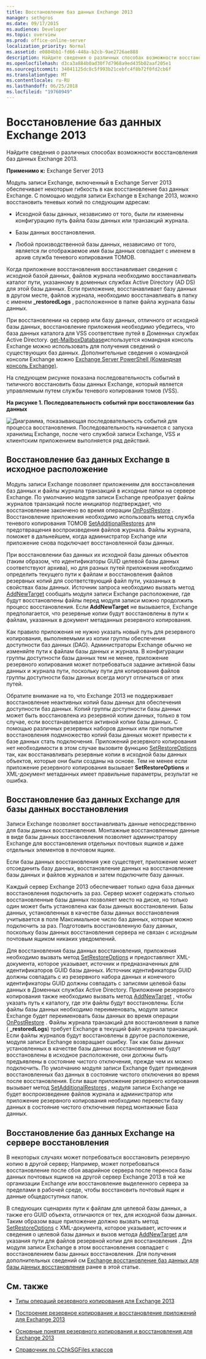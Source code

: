 ```yaml
---
title: Восстановление баз данных Exchange 2013
manager: sethgros
ms.date: 09/17/2015
ms.audience: Developer
ms.topic: overview
ms.prod: office-online-server
localization_priority: Normal
ms.assetid: e0804bb1-fd66-448a-b2cb-9ae2726ae888
description: Найдите сведения о различных способах возможности восстановления баз данных Exchange 2013.
ms.openlocfilehash: d3ca3a884b0ad30f7d7968a9ed435b02aaf205e1
ms.sourcegitcommit: 34041125dc8c5f993b21cebfc4f8b72f0fd2cb6f
ms.translationtype: MT
ms.contentlocale: ru-RU
ms.lasthandoff: 06/25/2018
ms.locfileid: "19760949"
---
```

# <a name="restoring-exchange-2013-databases"></a>Восстановление баз данных Exchange 2013

Найдите сведения о различных способах возможности восстановления баз данных Exchange 2013. 
  
**Применимо к:** Exchange Server 2013 
  
Модуль записи Exchange, включенный в Exchange Server 2013 обеспечивает некоторые гибкость в как восстановление баз данных Exchange. С помощью модуля записи Exchange в Exchange 2013, можно восстановить теневых копий по следующим адресам:
  
- Исходной базы данных, независимо от того, были ли изменены конфигурацию путь файла базы данных или транзакций журнала.
    
- Базы данных восстановления.
    
- Любой производственной базы данных, независимо от того, является ли отображаемое имя базы данных совпадает с именем в архив служба теневого копирования ТОМОВ.
    
Когда приложение восстановления восстанавливает сведения с исходной базой данных, файлов журнала необходимо восстанавливать каталог пути, указанному в доменных службах Active Directory (AD DS) для этой базы данных. Если приложение, восстанавливает базу данных в другом месте, файлов журнала, необходимо восстанавливать в папку с именем **_restoredLogs** , расположенное в папке файла журнала базы данных. 
  
При восстановлении на сервер или базу данных, отличного от исходной базы данных, восстановление приложения необходимо убедитесь, что база данных каталога для VSS соответствие путей в Доменных службах Active Directory. [get-MailboxDatabase](http://technet.microsoft.com/en-us/library/bb124924%28v=exchg.150%29.aspx)используется командная консоль Exchange можно использовать для получения сведений о существующих баз данных. Дополнительные сведения о командной консоли Exchange можно [Exchange Server PowerShell (Командная консоль Exchange)](https://docs.microsoft.com/en-us/powershell/exchange/exchange-server/exchange-management-shell?view=exchange-ps). 
  
На следующем рисунке показана последовательность событий в типичного восстановить базы данных Exchange, который является управляемым путем службы теневого копирования томов (VSS).
  
**На рисунке 1. Последовательность событий при восстановлении баз данных**

![Диаграмма, показывающая последовательность событий для процесса восстановления. Последовательность начинается с запуска хранилищ Exchange, после чего службой записи Exchange, VSS и клиентским приложением выполняется ряд действий.](media/VSS_StoreWriterRestore.gif)
  
## <a name="restoring-exchange-databases-to-the-original-location"></a>Восстановление баз данных Exchange в исходное расположение
<a name="bk_OriginalLocation"> </a>

Модуль записи Exchange позволяет приложениям для восстановления баз данных и файлы журнала транзакций в исходные папки на сервере Exchange. По умолчанию модуля записи Exchange преобразует файлы журналов транзакций после инициатор подтверждает, что восстановление закончено во время операции [OnPostRestore](http://msdn.microsoft.com/en-us/library/windows/desktop/aa381566%28v=vs.85%29.aspx) . Восстановление приложения необходимо использовать метод служба теневого копирования ТОМОВ [SetAdditionalRestores](http://msdn.microsoft.com/en-us/library/windows/desktop/aa382829%28v=vs.85%29.aspx) для предотвращения воспроизведения файлов журнала. Файлы журнала, поможет в дальнейшем, когда администратор Exchange или приложение снова подключает восстановленной базы данных. 
  
При восстановлении баз данных их исходной базы данных объектов (таким образом, что идентификаторы GUID целевой базы данных соответствуют архива), но для разных путей приложения необходимо определить текущего пути к файлам и восстановления файлов резервных копий для соответствующий файл пути, указанных в свойствах базы данных. Источник запроса необходимо вызвать метод [AddNewTarget](http://msdn.microsoft.com/en-us/library/windows/desktop/aa382648%28v=vs.85%29.aspx) сообщать модуля записи Exchange расположение, где будут восстановлены файлы перед модуля записи можно продолжить процесс восстановления. Если **AddNewTarget** не вызывается, Exchange предполагается, что резервные копии будут восстановлены в пути к файлам, указанных в документ метаданных резервного копирования. 
  
Как правило приложения не нужно указать новый путь для резервного копирования, выполняемыми из копии группы обеспечения доступности баз данных (DAG). Администраторы Exchange обычно не изменяйте пути к файлам базы данных и журнала. В конфигурации группы доступности базы данных тем не менее, приложение резервного копирования может потребоваться задание активной базы данных и журнала пути, поскольку пути для копирования файлов группы доступности базы данных всегда могут отличаться от этих путей.
  
Обратите внимание на то, что Exchange 2013 не поддерживает восстановление неактивных копий базы данных для обеспечения доступности баз данных. Копий группы доступности базы данных может быть восстановлена из резервной копии данных, только в том случае, если восстанавливается активной копии базы данных. С помощью различных резервных наборов данных или при попытке восстановления подмножество копий базы данных может привести к базе данных стать подключения. Приложений резервного копирования нет необходимости в этом случае вызовите функцию [SetRestoreOptions](http://msdn.microsoft.com/en-us/library/windows/desktop/aa382856%28v=vs.85%29.aspx) так, как восстанавливать резервные копии в исходной базы данных объектов, которые они были созданы на основе. Тем не менее если приложение резервного копирования вызывает **SetRestoreOptions** и XML-документ метаданных имеет правильные параметры, результат не ошибка. 
  
## <a name="restoring-exchange-databases-to-a-recovery-database"></a>Восстановление баз данных Exchange для базы данных восстановления
<a name="bk_RecoveryDatabase"> </a>

Записи Exchange позволяет восстанавливать данные непосредственно для базы данных восстановления. Монтажные восстановленные данные в виде базы данных восстановления позволяет администратору Exchange для восстановления отдельных почтовых ящиков и даже отдельных элементов в почтовом ящике.
  
Если базы данных восстановления уже существует, приложение может отсоединить базу данных, восстановление данных на восстановление базы данных и файлов журналов и затем подключите базу данных.
  
Каждый сервер Exchange 2013 обеспечивает только одна база данных восстановления подключить за раз. Сервер может содержать столько восстановленные базы данных позволяет место на диске, но только один может быть установлена как базы данных восстановления. Базы данных, установленных в качестве базы данных восстановления учитывается в поле Максимальное число баз данных, которые можно подключить за раз. Подготовить восстановленную базу данных, поскольку базы данных восстановления сервера не связан с исходным почтовым ящиком никаких уведомлений.
  
Для восстановления базы данных восстановления, приложения необходимо вызвать метод [SetRestoreOptions](http://msdn.microsoft.com/en-us/library/windows/desktop/aa382856%28v=vs.85%29.aspx) и предоставляют XML-документа, которое указывает, источник и предназначенных для идентификаторов GUID базы данных. Источник идентификаторы GUID должны совпадать с из резервного набора данных и конечного идентификаторы GUID должны совпадать с записями целевой базы данных в Доменных службах Active Directory. Приложение резервного копирования также необходимо вызвать метод [AddNewTarget](http://msdn.microsoft.com/en-us/library/windows/desktop/aa382648%28v=vs.85%29.aspx) , чтобы указать путь к каталогу, где эти файлы будут восстановлены. Если файлы базы данных необходимо переименовать, модуля записи Exchange будет переименовать базы данных во время операции [OnPostRestore](http://msdn.microsoft.com/en-us/library/windows/desktop/aa381566%28v=vs.85%29.aspx) . Файлы журнала транзакций для восстановления в папке ( **_restoredLogs**) требует Exchange в текущий файл журнала транзакций. Если файлы журналов будут восстановлены в другое расположение, модуля записи Exchange возвращает ошибку. Так как базы данных установленных в качестве базы данных восстановления не будут восстановлены в исходное расположение, они должны быть предъявлены в состояние чистого отключения, прежде чем их можно подключить. По умолчанию модуля записи Exchange будет приведения восстановленных баз данных в состояние чистого отключения во время после восстановления. Если ваше приложение резервного копирования вызывает метод [SetAdditionalRestores](http://msdn.microsoft.com/en-us/library/windows/desktop/aa382829%28v=vs.85%29.aspx) , модуля записи Exchange не будет воспроизведение файлов журнала и администратор или приложение резервного копирования необходимо перевести базу данных в состояние чистого отключения перед монтажные База данных. 
  
## <a name="restoring-exchange-databases-to-a-recovery-server"></a>Восстановление баз данных Exchange на сервере восстановления
<a name="bk_RecoveryServer"> </a>

В некоторых случаях может потребоваться восстановить резервную копию в другой сервер; Например, может потребоваться восстановление после сбоя аварийное сервера после переноса базы данных почтовых ящиков на другой сервер Exchange 2013 в той же организации Exchange или восстановление выделенного сервера за пределами в рабочей среде, чтобы восстановить почтовый ящик и данные общедоступных папок. 
  
В следующих сценариях пути к файлам для целевой базы данных, а также его GUID объекта, отличаются от тех, для исходной базы данных. Таким образом ваше приложение должно вызвать метод [SetRestoreOptions](http://msdn.microsoft.com/en-us/library/windows/desktop/aa382856%28v=vs.85%29.aspx) с XML-документа, которое указывает, источник и сведения о целевой базы данных и вызов метода [AddNewTarget](http://msdn.microsoft.com/en-us/library/windows/desktop/aa382648%28v=vs.85%29.aspx) для указания пути для файлов резервной копии для восстановления . Для модуля записи Exchange в этом восстановления совпадает с восстановлением базы данных восстановления. Для получения дополнительных сведений см [Exchange восстановление баз данных для базы данных восстановления](restoring-exchange-2013-databases.md#bk_RecoveryDatabase) ранее в этой статье. 
  
## <a name="see-also"></a>См. также
<a name="bk_AdditionalResources"> </a>

- [Типы операций резервного копирования для Exchange 2013](types-of-backup-operations-for-exchange-2013.md)
    
- [Построение резервное копирование и восстановление приложений для Exchange 2013](build-backup-and-restore-applications-for-exchange-2013.md)
    
- [Основные понятия резервного копирования и восстановления для Exchange 2013](backup-and-restore-concepts-for-exchange-2013.md)
    
- [Справочник по CChkSGFiles классов](cchksgfiles-class-reference.md)
    

